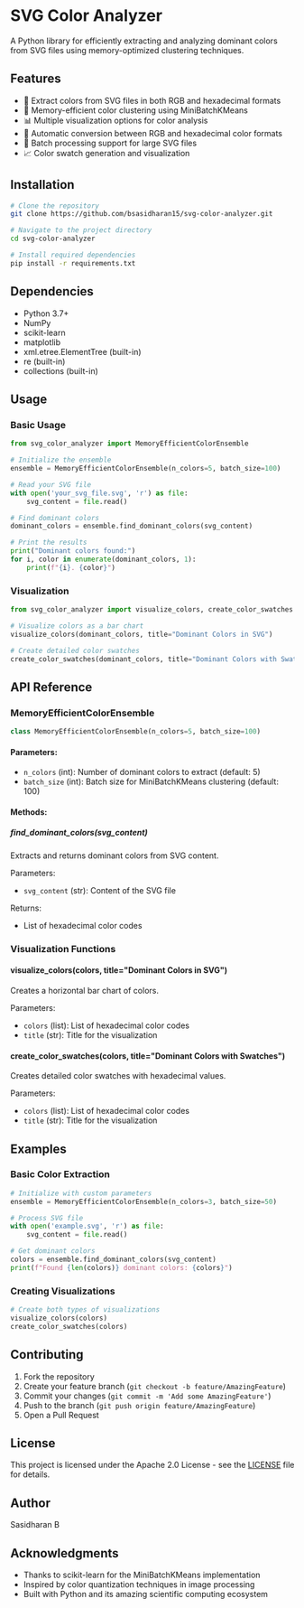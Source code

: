 # SVG Color Analyzer

A Python library for efficiently extracting and analyzing dominant colors from SVG files using memory-optimized clustering techniques.

## Features

- 🎨 Extract colors from SVG files in both RGB and hexadecimal formats
- 🚀 Memory-efficient color clustering using MiniBatchKMeans
- 📊 Multiple visualization options for color analysis
- 🔄 Automatic conversion between RGB and hexadecimal color formats
- 💾 Batch processing support for large SVG files
- 📈 Color swatch generation and visualization

## Installation

```bash
# Clone the repository
git clone https://github.com/bsasidharan15/svg-color-analyzer.git

# Navigate to the project directory
cd svg-color-analyzer

# Install required dependencies
pip install -r requirements.txt
```

## Dependencies

- Python 3.7+
- NumPy
- scikit-learn
- matplotlib
- xml.etree.ElementTree (built-in)
- re (built-in)
- collections (built-in)

## Usage

### Basic Usage

```python
from svg_color_analyzer import MemoryEfficientColorEnsemble

# Initialize the ensemble
ensemble = MemoryEfficientColorEnsemble(n_colors=5, batch_size=100)

# Read your SVG file
with open('your_svg_file.svg', 'r') as file:
    svg_content = file.read()

# Find dominant colors
dominant_colors = ensemble.find_dominant_colors(svg_content)

# Print the results
print("Dominant colors found:")
for i, color in enumerate(dominant_colors, 1):
    print(f"{i}. {color}")
```

### Visualization

```python
from svg_color_analyzer import visualize_colors, create_color_swatches

# Visualize colors as a bar chart
visualize_colors(dominant_colors, title="Dominant Colors in SVG")

# Create detailed color swatches
create_color_swatches(dominant_colors, title="Dominant Colors with Swatches")
```

## API Reference

### MemoryEfficientColorEnsemble

```python
class MemoryEfficientColorEnsemble(n_colors=5, batch_size=100)
```

#### Parameters:
- `n_colors` (int): Number of dominant colors to extract (default: 5)
- `batch_size` (int): Batch size for MiniBatchKMeans clustering (default: 100)

#### Methods:

##### find_dominant_colors(svg_content)
Extracts and returns dominant colors from SVG content.

Parameters:
- `svg_content` (str): Content of the SVG file

Returns:
- List of hexadecimal color codes

### Visualization Functions

#### visualize_colors(colors, title="Dominant Colors in SVG")
Creates a horizontal bar chart of colors.

Parameters:
- `colors` (list): List of hexadecimal color codes
- `title` (str): Title for the visualization

#### create_color_swatches(colors, title="Dominant Colors with Swatches")
Creates detailed color swatches with hexadecimal values.

Parameters:
- `colors` (list): List of hexadecimal color codes
- `title` (str): Title for the visualization

## Examples

### Basic Color Extraction
```python
# Initialize with custom parameters
ensemble = MemoryEfficientColorEnsemble(n_colors=3, batch_size=50)

# Process SVG file
with open('example.svg', 'r') as file:
    svg_content = file.read()

# Get dominant colors
colors = ensemble.find_dominant_colors(svg_content)
print(f"Found {len(colors)} dominant colors: {colors}")
```

### Creating Visualizations
```python
# Create both types of visualizations
visualize_colors(colors)
create_color_swatches(colors)
```

## Contributing

1. Fork the repository
2. Create your feature branch (`git checkout -b feature/AmazingFeature`)
3. Commit your changes (`git commit -m 'Add some AmazingFeature'`)
4. Push to the branch (`git push origin feature/AmazingFeature`)
5. Open a Pull Request

## License

This project is licensed under the Apache 2.0 License - see the [LICENSE](LICENSE) file for details.

## Author

Sasidharan B

## Acknowledgments

- Thanks to scikit-learn for the MiniBatchKMeans implementation
- Inspired by color quantization techniques in image processing
- Built with Python and its amazing scientific computing ecosystem
